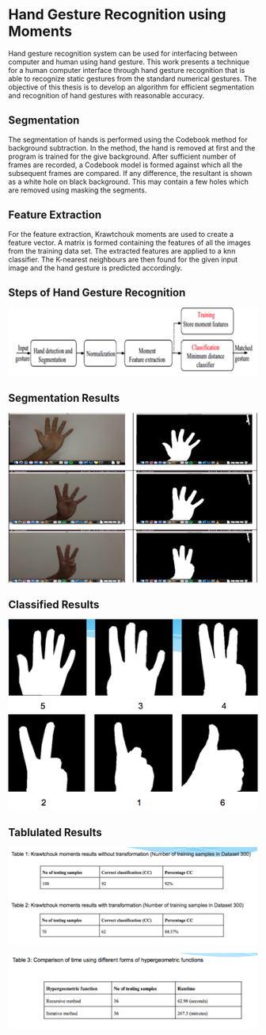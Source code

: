 # Hand Gesture Recognition using Moments

Hand gesture recognition system can be used for interfacing between computer and human using hand gesture. This work presents a technique for a human computer interface through hand gesture recognition that is able to recognize static gestures from the standard numerical gestures. The objective of this thesis is to develop an algorithm for efficient segmentation and recognition of hand gestures with reasonable accuracy.

## Segmentation

The segmentation of hands is performed using the Codebook method for background subtraction. In the method, the hand is removed at first and the program is trained for the give background. After sufficient number of frames are recorded, a Codebook model is formed against which all the subsequent frames are compared. If any difference, the resultant is shown as a white hole on black background. This may contain a few holes which are removed using masking the segments.

## Feature Extraction

For the feature extraction, Krawtchouk moments are used to create a feature vector. A matrix is formed containing the features of all the images from the training data set. The extracted features are applied to a knn classifier. The K-nearest neighbours are then found for the given input image and the hand gesture is predicted accordingly.

## Steps of Hand Gesture Recognition

![Alt text](https://github.com/sartaj10/Final-Year-Project/blob/master/Images/steps.png "Steps")

## Segmentation Results

![Alt text](https://github.com/sartaj10/Final-Year-Project/blob/master/Images/segmentation_results.png "Segmentation Results")

## Classified Results

![Alt text](https://github.com/sartaj10/Final-Year-Project/blob/master/Images/results_classified.png "Classified Results")

## Tablulated Results

![Alt text](https://github.com/sartaj10/Final-Year-Project/blob/master/Images/Tabulated-1.png "Tabulated Results")

![Alt text](https://github.com/sartaj10/Final-Year-Project/blob/master/Images/Tabulated-2.png "Tabulated Results")
